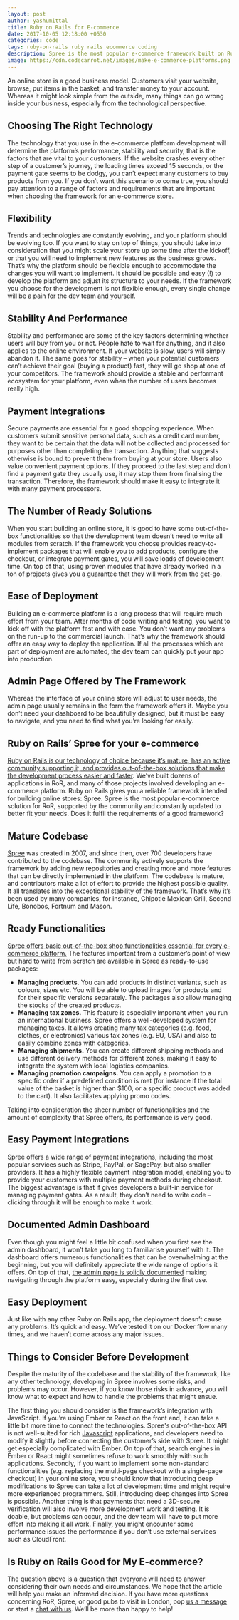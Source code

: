 ```yaml
---
layout: post
author: yashumittal
title: Ruby on Rails for E-commerce
date: 2017-10-05 12:18:00 +0530
categories: code
tags: ruby-on-rails ruby rails ecommerce coding
description: Spree is the most popular e-commerce framework built on Ruby on Rails, supported by the community and constantly updated to better fit your needs.
image: https://cdn.codecarrot.net/images/make-e-commerce-platforms.png
---
```


An online store is a good business model. Customers visit your website, browse, put items in the basket, and transfer money to your account. Whereas it might look simple from the outside, many things can go wrong inside your business, especially from the technological perspective.

## Choosing The Right Technology

The technology that you use in the e-commerce platform development will determine the platform’s performance, stability and security, that is the factors that are vital to your customers. If the website crashes every other step of a customer’s journey, the loading times exceed 15 seconds, or the payment gate seems to be dodgy, you can’t expect many customers to buy products from you. If you don’t want this scenario to come true, you should pay attention to a range of factors and requirements that are important when choosing the framework for an e-commerce store.

## Flexibility

Trends and technologies are constantly evolving, and your platform should be evolving too. If you want to stay on top of things, you should take into consideration that you might scale your store up some time after the kickoff, or that you will need to implement new features as the business grows. That’s why the platform should be flexible enough to accommodate the changes you will want to implement. It should be possible and easy (!) to develop the platform and adjust its structure to your needs. If the framework you choose for the development is not flexible enough, every single change will be a pain for the dev team and yourself.

## Stability And Performance

Stability and performance are some of the key factors determining whether users will buy from you or not. People hate to wait for anything, and it also applies to the online environment. If your website is slow, users will simply abandon it. The same goes for stability – when your potential customers can’t achieve their goal (buying a product) fast, they will go shop at one of your competitors. The framework should provide a stable and performant ecosystem for your platform, even when the number of users becomes really high.

## Payment Integrations

Secure payments are essential for a good shopping experience. When customers submit sensitive personal data, such as a credit card number, they want to be certain that the data will not be collected and processed for purposes other than completing the transaction. Anything that suggests otherwise is bound to prevent them from buying at your store. Users also value convenient payment options. If they proceed to the last step and don’t find a payment gate they usually use, it may stop them from finalising the transaction. Therefore, the framework should make it easy to integrate it with many payment processors.

## The Number of Ready Solutions

When you start building an online store, it is good to have some out-of-the-box functionalities so that the development team doesn’t need to write all modules from scratch. If the framework you choose provides ready-to-implement packages that will enable you to add products, configure the checkout, or integrate payment gates, you will save loads of development time. On top of that, using proven modules that have already worked in a ton of projects gives you a guarantee that they will work from the get-go.

## Ease of Deployment

Building an e-commerce platform is a long process that will require much effort from your team. After months of code writing and testing, you want to kick off with the platform fast and with ease. You don’t want any problems on the run-up to the commercial launch. That’s why the framework should offer an easy way to deploy the application. If all the processes which are part of deployment are automated, the dev team can quickly put your app into production.

## Admin Page Offered by The Framework

Whereas the interface of your online store will adjust to user needs, the admin page usually remains in the form the framework offers it. Maybe you don’t need your dashboard to be beautifully designed, but it must be easy to navigate, and you need to find what you’re looking for easily.

## Ruby on Rails’ Spree for your e-commerce

[Ruby on Rails is our technology of choice because it’s mature, has an active community supporting it, and provides out-of-the-box solutions that make the development process easier and faster](/pros-cons-ruby-on-rails). We’ve built dozens of applications in RoR, and many of those projects involved developing an e-commerce platform. Ruby on Rails gives you a reliable framework intended for building online stores: Spree. Spree is the most popular e-commerce solution for RoR, supported by the community and constantly updated to better fit your needs. Does it fulfil the requirements of a good framework?

## Mature Codebase

[Spree](//github.com/spree/spree) was created in 2007, and since then, over 700 developers have contributed to the codebase. The community actively supports the framework by adding new repositories and creating more and more features that can be directly implemented in the platform. The codebase is mature, and contributors make a lot of effort to provide the highest possible quality. It all translates into the exceptional stability of the framework. That’s why it’s been used by many companies, for instance, Chipotle Mexican Grill, Second Life, Bonobos, Fortnum and Mason.

## Ready Functionalities

[Spree offers basic out-of-the-box shop functionalities essential for every e-commerce platform.](/why-spree-is-a-good-choice-for-your-store) The features important from a customer’s point of view but hard to write from scratch are available in Spree as ready-to-use packages:

* **Managing products.** You can add products in distinct variants, such as colours, sizes etc. You will be able to upload images for products and for their specific versions separately. The packages also allow managing the stocks of the created products.
* **Managing tax zones.** This feature is especially important when you run an international business. Spree offers a well-developed system for managing taxes. It allows creating many tax categories (e.g. food, clothes, or electronics) various tax zones (e.g. EU, USA) and also to easily combine zones with categories.
* **Managing shipments.** You can create different shipping methods and use different delivery methods for different zones, making it easy to integrate the system with local logistics companies.
* **Managing promotion campaigns.** You can apply a promotion to a specific order if a predefined condition is met (for instance if the total value of the basket is higher than $100, or a specific product was added to the cart). It also facilitates applying promo codes.

Taking into consideration the sheer number of functionalities and the amount of complexity that Spree offers, its performance is very good.

## Easy Payment Integrations

Spree offers a wide range of payment integrations, including the most popular services such as Stripe, PayPal, or SagePay, but also smaller providers. It has a highly flexible payment integration model, enabling you to provide your customers with multiple payment methods during checkout. The biggest advantage is that if gives developers a built-in service for managing payment gates. As a result, they don’t need to write code – clicking through it will be enough to make it work.

## Documented Admin Dashboard

Even though you might feel a little bit confused when you first see the admin dashboard, it won’t take you long to familiarise yourself with it. The dashboard offers numerous functionalities that can be overwhelming at the beginning, but you will definitely appreciate the wide range of options it offers. On top of that, [the admin page is solidly documented](//guides.spreecommerce.org/user/) making navigating through the platform easy, especially during the first use.

## Easy Deployment

Just like with any other Ruby on Rails app, the deployment doesn’t cause any problems. It’s quick and easy. We’ve tested it on our Docker flow many times, and we haven’t come across any major issues.

## Things to Consider Before Development

Despite the maturity of the codebase and the stability of the framework, like any other technology, developing in Spree involves some risks, and problems may occur. However, if you know those risks in advance, you will know what to expect and how to handle the problems that might ensue.

The first thing you should consider is the framework’s integration with JavaScript. If you’re using Ember or React on the front end, it can take a little bit more time to connect the technologies. Spree's out-of-the-box API is not well-suited for rich [Javascript](/the-history-of-javascript) applications, and developers need to modify it slightly before connecting the customer’s side with Spree. It might get especially complicated with Ember. On top of that, search engines in Ember or React might sometimes refuse to work smoothly with such applications. Secondly, if you want to implement some non-standard functionalities (e.g. replacing the multi-page checkout with a single-page checkout) in your online store, you should know that introducing deep modifications to Spree can take a lot of development time and might require more experienced programmers. Still, introducing deep changes into Spree is possible. Another thing is that payments that need a 3D-secure verification will also involve more development work and testing. It is doable, but problems can occur, and the dev team will have to put more effort into making it all work. Finally, you might encounter some performance issues the performance if you don’t use external services such as CloudFront.

## Is Ruby on Rails Good for My E-commerce?

The question above is a question that everyone will need to answer considering their own needs and circumstances. We hope that the article will help you make an informed decision. If you have more questions concerning RoR, Spree, or good pubs to visit in London, pop [us a message](mailto:contact@codecarrot.net) or start a [chat with us](//codecarrot.net/). We’ll be more than happy to help!
